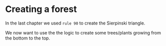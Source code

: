 # Creating a forest

In the last chapter we used `rule 90` to create the Sierpinski triangle. 

We now want to use the the logic to create some trees/plants growing from the bottom to the top.

